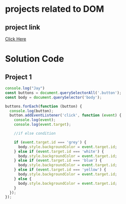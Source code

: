 # projects related to DOM

## project link  
[Click Here](https://stackblitz.com/edit/dom-project-chaiaurcode?file=index.html)

# Solution Code

## Project 1

```javascript
console.log("Jay")
const buttons = document.querySelectorAll('.button');
const body = document.querySelector('body');

buttons.forEach(function (button) {
  console.log(button);
  button.addEventListener('click', function (event) {
    console.log(event);
    console.log(event.target);

    //if else condition

    if (event.target.id === 'grey') {
      body.style.backgroundColor = event.target.id;
    } else if (event.target.id === 'white') {
      body.style.backgroundColor = event.target.id;
    } else if (event.target.id === 'blue') {
      body.style.backgroundColor = event.target.id;
    } else if (event.target.id === 'yellow') {
      body.style.backgroundColor = event.target.id;
    } else {
      body.style.backgroundColor = event.target.id;
    }
  });
});


```